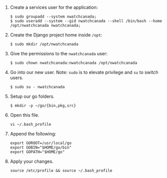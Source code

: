 1. Create a services user for the application:

    ```
    $ sudo groupadd --system nwatchcanada;
    $ sudo useradd --system --gid nwatchcanada --shell /bin/bash --home /opt/nwatchcanada nwatchcanada;

2. Create the Django project home inside ``/opt``:

    ```
    $ sudo mkdir /opt/nwatchcanada
    ```

3. Give the permissions to the ``nwatchcanada`` user:

    ```
    $ sudo chown nwatchcanada:nwatchcanada /opt/nwatchcanada
    ```

4. Go into our new user. Note: ``sudo`` is to elevate privilege and ``su`` to switch users.

    ```
    $ sudo su - nwatchcanada
    ```


5. Setup our go folders.

    ```
    $ mkdir -p ~/go/{bin,pkg,src}
    ```

8. Open this file.

    ```
    vi ~/.bash_profile
    ```

9. Append the following:

    ```
    export GOROOT=/usr/local/go
    export GOBIN="$HOME/go/bin"
    export GOPATH="$HOME/go"
    ```

10. Apply your changes.

    ```
    source /etc/profile && source ~/.bash_profile
    ```

